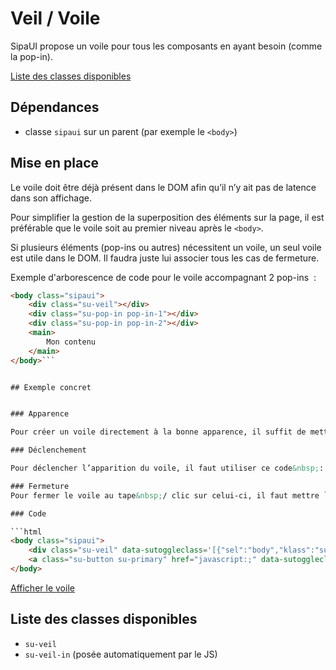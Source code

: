 # Veil / Voile

SipaUI propose un voile pour tous les composants en ayant besoin (comme la pop-in).

<a href="#liste-classes" target="_self" class="link-button">Liste des classes disponibles</a>


<div class="dependances">
																							
## Dépendances
- classe `sipaui` sur un parent (par exemple le `<body>`)

</div>




## Mise en place

Le voile doit être déjà présent dans le DOM afin qu’il n’y ait pas de latence dans son affichage.

Pour simplifier la gestion de la superposition des éléments sur la page, il est préférable que le voile soit au premier niveau après le `<body>`.

Si plusieurs éléments (pop-ins ou autres) nécessitent un voile, un seul voile est utile dans le DOM. Il faudra juste lui associer tous les cas de fermeture.

Exemple d'arborescence de code pour le voile accompagnant 2 pop-ins &nbsp;:

```html
<body class="sipaui">
	<div class="su-veil"></div>
	<div class="su-pop-in pop-in-1"></div>
	<div class="su-pop-in pop-in-2"></div>
	<main>
		Mon contenu
	</main>
</body>```


## Exemple concret


### Apparence

Pour créer un voile directement à la bonne apparence, il suffit de mettre un `<div>` avec la classe `.su-veil`. Le voile sera invisible par défaut.

### Déclenchement

Pour déclencher l’apparition du voile, il faut utiliser ce code&nbsp;: `data-sutoggleclass='[{"sel":"body","klass":"su-veil-in","force":1}]'` sur le déclencheur. Il positionnera la classe `su-veil-in`sur le voile.

### Fermeture
Pour fermer le voile au tape&nbsp;/ clic sur celui-ci, il faut mettre `data-sutoggleclass='[{"sel":"body","klass":"su-veil-in","force":0}]'` sur le `<div>` du voile.

### Code

```html
<body class="sipaui">
	<div class="su-veil" data-sutoggleclass='[{"sel":"body","klass":"su-veil-in","force":0}]'></div>
	<a class="su-button su-primary" href="javascript:;" data-sutoggleclass='[{"sel":"body","klass":"su-veil-in","force":1}]'>Afficher le voile</a>
</body>
```

<div class="sipaui">
	<div class="su-veil" data-sutoggleclass='[{"sel":"body","klass":"su-veil-in","force":0}]'></div>
	<a class="su-button su-primary" href="javascript:;" data-sutoggleclass='[{"sel":"body","klass":"su-veil-in","force":1}]'>Afficher le voile</a>
</div>


<div id="liste-classes" class="control-titres">

## Liste des classes disponibles
- `su-veil`
- `su-veil-in` (posée automatiquement par le JS)

</div>
